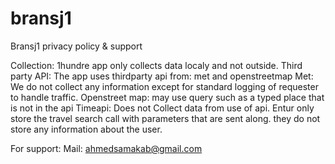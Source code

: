 # bransj1


Bransj1 privacy policy & support

Collection:
1hundre app only collects data localy and not outside.
Third party API:
The app uses thirdparty api from: met and openstreetmap
Met: We do not collect any information except for standard logging of requester to handle traffic. Openstreet map: may use query such as a typed place that is not in the api Timeapi: Does not Collect data from use of api.
Entur only store the travel search call with parameters that are sent along. they do not store any information about the user.

For support: Mail: ahmedsamakab@gmail.com
